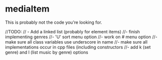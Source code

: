# mediaItem


This is probably not the code you're looking for.


//TODO:
// - Add a linked list (probably for element items)
//- finish implementing genres
//- 'U' sort menu option
//- work on # menu option
//- make sure all class variables use underscore in name
//- make sure all implementations occur in cpp files (including constructors
//- add k (set genre) and l (list music by genre) options 